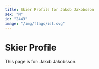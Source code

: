 ```yaml
---
title: Skier Profile for Jakob Jakobsson
sex: "M"
id: "2443"
image: "/img/flags/isl.svg" 
---
```


# Skier Profile

This page is for: Jakob Jakobsson.
    